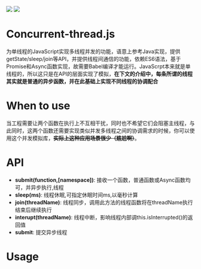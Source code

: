 ![](https://img.shields.io/badge/syntax-ES6-blue)
![](https://img.shields.io/badge/release-1.0.0-brightgreen)
# Concurrent-thread.js
为单线程的JavaScript实现多线程并发的功能，语意上参考Java实现，提供getState/sleep/join等API，并提供线程间通信的功能，依赖ES6语法，基于Promise和Async函数实现，故需要Babel编译才能运行。JavaScrpt本来就是单线程的，所以这只是在API的层面实现了模拟，**在下文的介绍中，每条所谓的线程其实就是普通的异步函数，并在此基础上实现不同线程的协调配合**

# When to use
当工程需要让两个函数在执行上不互相干扰，同时也不希望它们会阻塞主线程，与此同时，这两个函数还需要实现类似并发多线程之间的协调需求的时候，你可以使用这个并发模拟库，<td bgcolor=orange>~~**实际上这种应用场景很少（尴尬啊）**~~</t>。

# API
+ **submit(function,[namespace])**: 接收一个函数，普通函数或Async函数均可，并异步执行,线程
+ **sleep(ms)**: 线程休眠,可指定休眠时间ms,以毫秒计算
+ **join(threadName)**: 线程同步，调用此方法的线程函数将在threadName执行结束后继续执行
+ **interupt(threadName)**: 线程中断，影响线程内部调this.isInterrupted()的返回值
+ **submit**: 提交异步线程
# Usage
